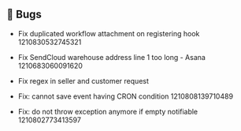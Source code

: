 ## 🐛 Bugs

- Fix duplicated workflow attachment on registering hook 1210830532745321

- Fix SendCloud warehouse address line 1 too long - Asana 1210683060091620

- Fix regex in seller and customer request

- Fix: cannot save event having CRON condition 1210808139710489

- Fix: do not throw exception anymore if empty notifiable 1210802773413597